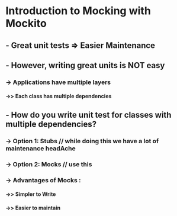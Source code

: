 # Introduction to Mocking with Mockito

## - Great unit tests => Easier Maintenance

## - However, writing great units is NOT easy
  ### -> Applications have multiple layers
   #### ->> Each class has multiple dependencies

## - How do you write unit test for classes with multiple dependencies?
 ### -> Option 1: Stubs    // while doing this we have a lot of maintenance headAche
 ### -> Option 2: Mocks    // use this

### -> Advantages of Mocks :
  #### ->> Simpler to Write
  #### ->> Easier to maintain
